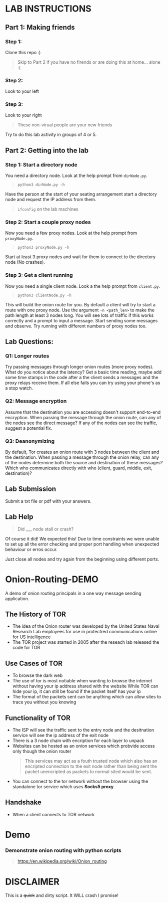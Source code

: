 # LAB INSTRUCTIONS

##

## Part 1: Making friends

### Step 1:

Clone this repo :)

> Skip to Part 2 if you have no firends or are doing this at home... alone :(

### Step 2:

Look to your left

### Step 3:

Look to your right

> These non-virual people are your new friends

Try to do this lab activity in groups of 4 or 5.

## Part 2: Getting into the lab

### Step 1: Start a directory node

You need a directory node. Look at the help prompt from `dirNode.py`.

> `python3 dirNode.py -h`

Have the person at the start of your seating arrangement start a directory node and request the IP address from them.

> `ifconfig` on the lab machines

### Step 2: Start a couple proxy nodes

Now you need a few proxy nodes. Look at the help prompt from `proxyNode.py`.

> `python3 proxyNode.py -h`

Start at least 3 proxy nodes and wait for them to connect to the directory node (No crashes).

### Step 3: Get a client running

Now you need a single client node. Look a the help prompt from `client.py`.

> `python3 clientNode.py -h`

This will build the onion route for you. By default a client will try to start a route with one proxy node. Use the argument `-n <path_len>` to make the path length at least 3 nodes long. You will see lots of traffic if this works correctly and a prompt to input a message.
Start sending some messages and observe. Try running with different numbers of proxy nodes too.

## Lab Questions:

### Q1: Longer routes

Try passing messages through longer onion routes (more proxy nodes). What do you notice about the latency? Get a basic time reading, maybe add some time stamps in the code after a the client sends a messages and the proxy relays receive them. If all else fails you can try using your phone's as a stop watch.

### Q2: Message encryption

Assume that the destination you are accessing doesn't support end-to-end encryption. When passing the message through the onion route, can any of the nodes see the direct message? If any of the nodes can see the traffic, suggest a potential fix.

### Q3: Deanonymizing

By default, Tor creates an onion route with 3 nodes between the client and the destination. When passing a message through the onion relay, can any of the nodes determine both the source and destination of these messages? Which who communicates directly with who (client, guard, middle, exit, destination)?

## Lab Submission

Submit a txt file or pdf with your answers.

## Lab Help

> Did \_\_\_ node stall or crash?

Of course it did! We expected this! Due to time constraints we were unable to set up all the error checking and proper port handling when unexpected behaviour or erros occur.

Just close all nodes and try again from the beginning using different ports.

# Onion-Routing-DEMO

A demo of onion routing principals in a one way message sending application.

## The History of TOR

- The idea of the Onion router was developed by the United States Naval Research Lab employees for use in protectred communications online for US intelligence
- The TOR project was started in 2005 after the reseach lab released the code for TOR

## Use Cases of TOR

- To browse the dark web
- The use of tor is most notiable when wanting to browse the internet without having your ip address shared with the website
  While TOR can hide your ip, it can still be found if the packet itself has your ip
- The format of the packets sent can be anything which can allow sites to trace you without you knowing

## Functionality of TOR

- The ISP will see the traffic sent to the entry node and the desitnation service will see the ip address of the exit node
- There is a 3 node chain with encription for each layer to unpack
- Websites can be hosted as an onion services which probvide access only though the onion router
  > This services may act as a fouth trusted node which also has an encripted connection to the exit node rather than being sent the packet unencripted as packets to normal sited would be sent.
- You can connect to the tor network without the browser using the standalone tor service which uses **Socks5 proxy**

## Handshake

- When a client connects to TOR network

# Demo

### Demonstrate onion routing with python scripts

> https://en.wikipedia.org/wiki/Onion_routing

# DISCLAIMER

This is a ~~quick~~ and dirty script. It WILL crash I promise!
